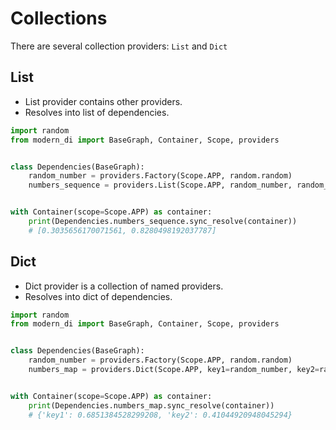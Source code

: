 # Collections
There are several collection providers: `List` and `Dict`

## List
- List provider contains other providers.
- Resolves into list of dependencies.

```python
import random
from modern_di import BaseGraph, Container, Scope, providers


class Dependencies(BaseGraph):
    random_number = providers.Factory(Scope.APP, random.random)
    numbers_sequence = providers.List(Scope.APP, random_number, random_number)


with Container(scope=Scope.APP) as container:
    print(Dependencies.numbers_sequence.sync_resolve(container))
    # [0.3035656170071561, 0.8280498192037787]
```

## Dict
- Dict provider is a collection of named providers.
- Resolves into dict of dependencies.

```python
import random
from modern_di import BaseGraph, Container, Scope, providers


class Dependencies(BaseGraph):
    random_number = providers.Factory(Scope.APP, random.random)
    numbers_map = providers.Dict(Scope.APP, key1=random_number, key2=random_number)


with Container(scope=Scope.APP) as container:
    print(Dependencies.numbers_map.sync_resolve(container))
    # {'key1': 0.6851384528299208, 'key2': 0.41044920948045294}
```

